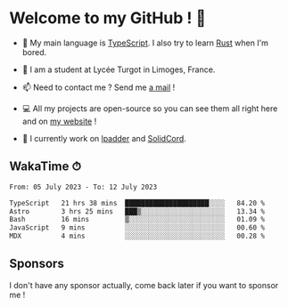 # Welcome to my GitHub ! 🌃

- 🔭 My main language is [TypeScript](https://www.typescriptlang.org/). I also try to learn [Rust](https://www.rust-lang.org/) when I'm bored. 

- 🌱 I am a student at Lycée Turgot in Limoges, France.

- 📫 Need to contact me ? Send me <a href="mailto:mikkel@milescode.dev">a mail</a> !

- 💻 All my projects are open-source so you can see them all right here and on <a href="https://www.vexcited.ml">my website</a> !

- 👀 I currently work on [lpadder](https://github.com/Vexcited/lpadder) and [SolidCord](https://github.com/Vexcited/SolidCord).

## WakaTime ⏱

<!--START_SECTION:waka-->

```txt
From: 05 July 2023 - To: 12 July 2023

TypeScript   21 hrs 38 mins  █████████████████████░░░░   84.20 %
Astro        3 hrs 25 mins   ███▒░░░░░░░░░░░░░░░░░░░░░   13.34 %
Bash         16 mins         ▒░░░░░░░░░░░░░░░░░░░░░░░░   01.09 %
JavaScript   9 mins          ░░░░░░░░░░░░░░░░░░░░░░░░░   00.60 %
MDX          4 mins          ░░░░░░░░░░░░░░░░░░░░░░░░░   00.28 %
```

<!--END_SECTION:waka-->

## Sponsors

I don't have any sponsor actually, come back later if you want to sponsor me !
